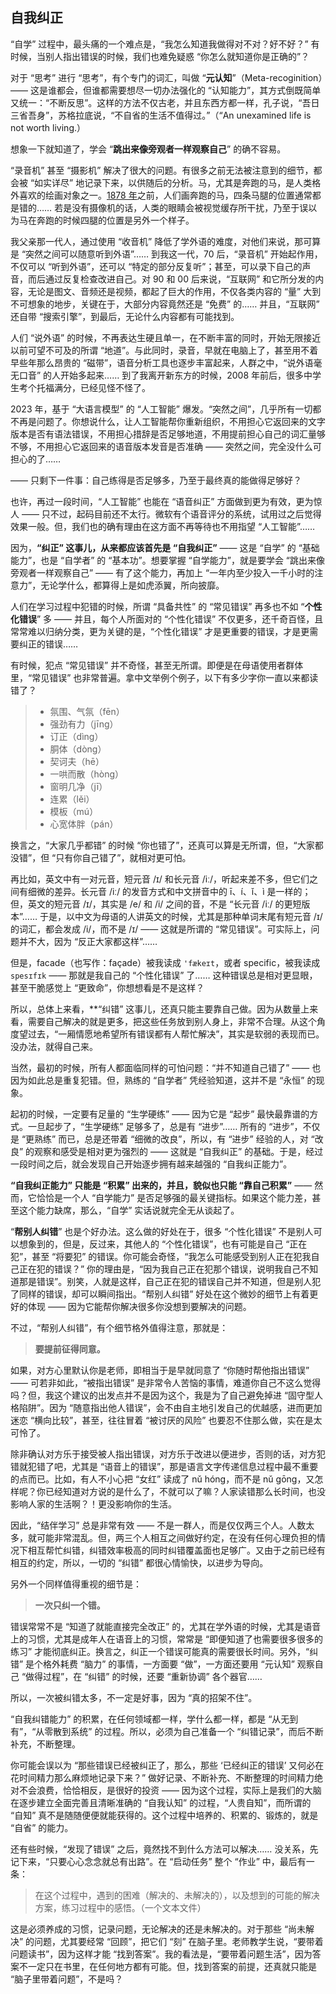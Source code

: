 ## 自我纠正

“自学” 过程中，最头痛的一个难点是，“我怎么知道我做得对不对？好不好？” 有时候，当别人指出错误的时候，我们也难免疑惑 “你怎么就知道你是正确的”？

对于 “思考” 进行 “思考”，有个专门的词汇，叫做 “**元认知**”（Meta-recoginition）—— 这是谁都会，但谁都需要想尽一切办法强化的 “认知能力”，其方式倒既简单又统一：“不断反思”。这样的方法不仅古老，并且东西方都一样，孔子说，“吾日三省吾身”，苏格拉底说，“不自省的生活不值得过。”（“An unexamined life is not worth living.）

想象一下就知道了，学会 “**跳出来像旁观者一样观察自己**” 的确不容易。

“录音机” 甚至 “摄影机” 解决了很大的问题。有很多之前无法被注意到的细节，都会被 “如实详尽” 地记录下来，以供随后的分析。马，尤其是奔跑的马，是人类格外喜欢的绘画对象之一。[1878 年](https://en.wikipedia.org/wiki/The_Horse_in_Motion)之前，人们画奔跑的马，四条马腿的位置通常都是错的…… 若是没有摄像机的话，人类的眼睛会被视觉缓存所干扰，乃至于误以为马在奔跑的时候四腿的位置是另外一个样子。

我父亲那一代人，通过使用 “收音机” 降低了学外语的难度，对他们来说，那可算是 “突然之间可以随意听到外语”…… 到我这一代，70 后，“录音机” 开始起作用，不仅可以 “听到外语”，还可以 “特定的部分反复听”；甚至，可以录下自己的声音，而后通过反复检查改进自己。对 90 和 00 后来说，“互联网” 和它所分发的内容，无论是图文、音频还是视频，都起了巨大的作用，不仅各类内容的 “量” 大到不可想象的地步，关键在于，大部分内容竟然还是 “免费” 的…… 并且，“互联网” 还自带 “搜索引擎”，到最后，无论什么内容都有可能找到。

人们 “说外语” 的时候，不再表达生硬且单一，在不断丰富的同时，开始无限接近以前可望不可及的所谓 “地道”。与此同时，录音，早就在电脑上了，甚至用不着早些年那么昂贵的 “磁带”，语音分析工具也逐步丰富起来，人群之中，“说外语毫无口音” 的人开始多起来…… 到了我离开新东方的时候，2008 年前后，很多中学生考个托福满分，已经见怪不怪了。

2023 年，基于 “大语言模型” 的 “人工智能” 爆发。“突然之间”，几乎所有一切都不再是问题了。你想说什么，让人工智能帮你重新组织，不用担心它返回来的文字版本是否有语法错误，不用担心措辞是否足够地道，不用提前担心自己的词汇量够不够，不用担心它返回来的语音版本发音是否准确 —— 突然之间，完全没什么可担心的了……

—— 只剩下一件事：自己练得是否足够多，乃至于最终真的能做得足够好？

也许，再过一段时间，“人工智能” 也能在 “语音纠正” 方面做到更为有效，更为惊人 —— 只不过，起码目前还不太行。微软有个语音评分的系统，试用过之后觉得效果一般。但，我们也的确有理由在这方面不再等待也不用指望 “人工智能”……

因为，**“纠正” 这事儿，从来都应该首先是 “自我纠正”** —— 这是 “自学” 的 “基础能力”，也是 “自学者” 的 “基本功”。想要掌握 “自学能力”，就是要学会 “跳出来像旁观者一样观察自己” —— 有了这个能力，再加上 “一年内至少投入一千小时的注意力”，无论学什么，都算得上是如虎添翼，所向披靡。

人们在学习过程中犯错的时候，所谓 “具备共性” 的 “常见错误” 再多也不如 “**个性化错误**” 多 —— 并且，每个人所面对的 “个性化错误” 不仅更多，还千奇百怪，且常常难以归纳分类，更为关键的是，“个性化错误” 才是更重要的错误，才是更需要纠正的错误……

有时候，犯点 “常见错误” 并不奇怪，甚至无所谓。即便是在母语使用者群体里，“常见错误” 也非常普遍。拿中文举例个例子，以下有多少字你一直以来都读错了？

> * 氛围、气氛（fēn）
> * 强劲有力（jīng）
> * 订正（dìng）
> * 胴体（dòng）
> * 契诃夫（hē）
> * 一哄而散（hòng）
> * 窗明几净（jī）
> * 连累（lěi）
> * 模板（mú）
> * 心宽体胖（pán）

换言之，“大家几乎都错” 的时候 “你也错了”，还真可以算是无所谓，但，“大家都没错”，但 “只有你自己错了”，就相对更可怕。

再比如，英文中有一对元音，短元音 /ɪ/ 和长元音 /iː/，听起来差不多，但它们之间有细微的差异。长元音 /iː/ 的发音方式和中文拼音中的 ī、í、ǐ、ì 是一样的；但，英文的短元音 /ɪ/，其实是 /e/ 和 /i/ 之间的音，不是 “长元音 /iː/ 的更短版本”…… 于是，以中文为母语的人讲英文的时候，尤其是那种单词末尾有短元音 /ɪ/ 的词汇，都会发成 /i/，而不是 /ɪ/ —— 这就是所谓的 “常见错误”。可实际上，问题并不大，因为 “反正大家都这样”……

但是，facade（也写作：façade）被我读成 `'fækeɪt`，或者 specific，被我读成 `spesɪfɪk` —— 那就是我自己的 “个性化错误” 了…… 这种错误总是相对更显眼，甚至干脆感觉上 “更致命”，你想想看是不是这样？

所以，总体上来看，**“纠错” 这事儿，还真只能主要靠自己做。因为从数量上来看，需要自己解决的就是更多，把这些任务放到别人身上，非常不合理。从这个角度望过去，“一厢情愿地希望所有错误都有人帮忙解决”，其实是软弱的表现而已。没办法，就得自己来。

当然，最初的时候，所有人都面临同样的可怕问题：“并不知道自己错了” —— 也因为如此总是重复犯错。但，熟练的 “自学者” 凭经验知道，这并不是 “永恒” 的现象。

起初的时候，一定要有足量的 “生学硬练” —— 因为它是 “起步” 最快最靠谱的方式。一旦起步了，“生学硬练” 足够多了，总是有 “进步”…… 所有的 “进步”，不仅是 “更熟练” 而已，总是还带着 “细微的改良”，所以，有 “进步” 经验的人，对 “改良” 的观察和感受是相对更为强烈的 —— 这就是 “自我纠正” 的基础。于是，经过一段时间之后，就会发现自己开始逐步拥有越来越强的 “自我纠正能力”。

**“自我纠正能力” 只能是 “积累” 出来的，并且，貌似也只能 “靠自己积累”** —— 然而，它恰恰是一个人 “自学能力” 是否足够强的最关键指标。如果这个能力差，甚至这个能力缺席，那么，“自学” 实话说就完全无从谈起了。

“**帮别人纠错**” 也是个好办法。这么做的好处在于，很多 “个性化错误” 不是别人可以想象到的，但是，反过来，其他人的 “个性化错误”，也有可能是自己 “正在犯”，甚至 “将要犯” 的错误。你可能会奇怪，“我怎么可能感受到别人正在犯我自己正在犯的错误？” 你的理由是，“因为我自己正在犯那个错误，说明我自己不知道那是错误”。别笑，人就是这样，自己正在犯的错误自己并不知道，但是别人犯了同样的错误，却可以瞬间指出。“帮别人纠错” 好处在这个微妙的细节上有着更好的体现 —— 因为它能帮你解决很多你没想到要解决的问题。

不过，“帮别人纠错”，有个细节格外值得注意，那就是：

> **要提前征得同意。**

如果，对方心里默认你是老师，即相当于是早就同意了 “你随时帮他指出错误” —— 可若非如此，“被指出错误” 是非常令人苦恼的事情，难道你自己不这么觉得吗？但，我这个建议的出发点并不是因为这个，我是为了自己避免掉进 “固守型人格陷阱”。因为 “随意指出他人错误”，会不由自主地引发自己的优越感，进而更加迷恋 “横向比较”，甚至，往往冒着 “被讨厌的风险” 也要忍不住那么做，实在是太可怜了。

除非确认对方乐于接受被人指出错误，对方乐于改进以便进步，否则的话，对方犯错就犯错了吧，尤其是 “语音上的错误”，那是语言文字传递信息过程中最不重要的点而已。比如，有人不小心把 “女红” 读成了 nǔ hóng，而不是 nǔ gōng，又怎样呢？你已经知道对方说的是什么了，不就可以了嘛？人家读错那么长时间，也没影响人家的生活啊？！更没影响你的生活。

因此，“结伴学习” 总是非常有效 —— 不是一群人，而是仅仅两三个人。人数太多，就可能非常混乱。但，两三个人相互之间做好约定，在没有任何心理负担的情况下相互帮忙纠错，纠错效率极高的同时纠错覆盖面也足够广。又由于之前已经有相互的约定，所以，一切的 “纠错” 都很心情愉快，以进步为导向。

另外一个同样值得重视的细节是：

> **一次只纠一个错。**

错误常常不是 “知道了就能直接完全改正” 的，尤其在学外语的时候，尤其是语音上的习惯，尤其是成年人在语音上的习惯，常常是 “即便知道了也需要很多很多的练习” 才能彻底纠正。换言之，纠正一个错误可能真的需要很长时间。另外，“纠错” 是个格外耗费 “脑力” 的事情，一方面要 “做”，一方面还要用 “元认知” 观察自己 “做得过程”，在 “纠错” 的时候，还要 “重新协调” 各个器官…… 

所以，一次被纠错太多，不一定是好事，因为 “真的招架不住”。

“自我纠错能力” 的积累，在任何领域都一样，学什么都一样，都是 “从无到有”，“从零散到系统” 的过程。所以，必须为自己准备一个 “纠错记录”，而后不断补充，不断整理。

你可能会误以为 “那些错误已经被纠正了，那么，那些 ‘已经纠正的错误’ 又何必在花时间精力那么麻烦地记录下来？” 做好记录、不断补充、不断整理的时间精力绝对不会浪费，恰恰相反，是很好的投资 —— 因为这个过程，实际上是我们的大脑在逐步建立全面完善且清晰准确的 “自我认知” 的过程，“人贵自知”，而所谓的 “自知” 真不是随随便便就能获得的。这个过程中培养的、积累的、锻炼的，就是 “自省” 的能力。

还有些时候，“发现了错误” 之后，竟然找不到什么方法可以解决…… 没关系，先记下来，“只要心心念念就总有出路”。在 “启动任务” 整个 “作业” 中，最后有一条：

> 在这个过程中，遇到的困难（解决的、未解决的），以及想到的可能的解决方案，练习过程中的感悟。（一个文本文件）

这是必须养成的习惯，记录问题，无论解决的还是未解决的。对于那些 “尚未解决” 的问题，尤其要经常 “回顾”，把它们 “刻” 在脑子里。老师教学生说，“要带着问题读书”，因为这样才能 “找到答案”。我的看法是，“要带着问题生活”，因为答案不一定只在书里，在任何地方都有可能。但，找到答案的前提，还真就只能是 “脑子里带着问题”，不是吗？

